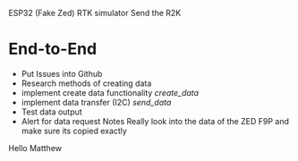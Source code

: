 ESP32 (Fake Zed) RTK simulator
Send the R2K 

# End-to-End
* Put Issues into Github
* Research methods of creating data
* implement create data functionality *create_data*
* implement data transfer (I2C) *send_data*
* Test data output 
* Alert for data request 
Notes
Really look into the data of the ZED F9P and make sure its copied exactly

Hello Matthew